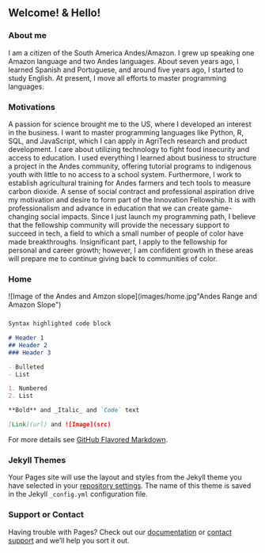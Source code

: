 ## Welcome! & Hello!

### About me
I am a citizen of the South America Andes/Amazon. I grew up speaking one Amazon language and two Andes languages. About seven years ago, I learned Spanish and Portuguese, and around five years ago, I started to study English. At present, I move all efforts to master programming languages.

### Motivations
A passion for science brought me to the US, where I developed an interest in the business. I want to master programming languages like Python, R, SQL, and JavaScript, which I can apply in AgriTech research and product development. I care about utilizing technology to fight food insecurity and access to education. I used everything I learned about business to structure a project in the Andes community, offering tutorial programs to indigenous youth with little to no access to a school system. Furthermore, I work to establish agricultural training for Andes farmers and tech tools to measure carbon dioxide. A sense of social contract and professional aspiration drive my motivation and desire to form part of the Innovation Fellowship. It is with professionalism and advance in education that we can create game-changing social impacts.  Since I just launch my programming path, I believe that the fellowship community will provide the necessary support to succeed in tech, a field to which a small number of people of color have made breakthroughs. Insignificant part, I apply to the fellowship for personal and career growth; however, I am confident growth in these areas will prepare me to continue giving back to communities of color.

### Home
![Image of the Andes and Amzon slope](images/home.jpg"Andes Range and Amazon Slope")

### 
```markdown
Syntax highlighted code block

# Header 1
## Header 2
### Header 3

- Bulleted
- List

1. Numbered
2. List

**Bold** and _Italic_ and `Code` text

[Link](url) and ![Image](src)
```

For more details see [GitHub Flavored Markdown](https://guides.github.com/features/mastering-markdown/).

### Jekyll Themes

Your Pages site will use the layout and styles from the Jekyll theme you have selected in your [repository settings](https://github.com/Katharhy/katharhy.github.io/settings). The name of this theme is saved in the Jekyll `_config.yml` configuration file.

### Support or Contact

Having trouble with Pages? Check out our [documentation](https://help.github.com/categories/github-pages-basics/) or [contact support](https://github.com/contact) and we’ll help you sort it out.

